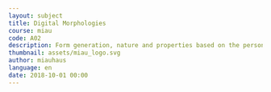 ```yaml
---
layout: subject
title: Digital Morphologies
course: miau
code: A02
description: Form generation, nature and properties based on the personalized selection of variables in its design. The objective is to elaborate a catalog of morphogenerative protocols useful for the practical application in the project designing
thumbnail: assets/miau_logo.svg
author: miauhaus
language: en
date: 2018-10-01 00:00
---
```

